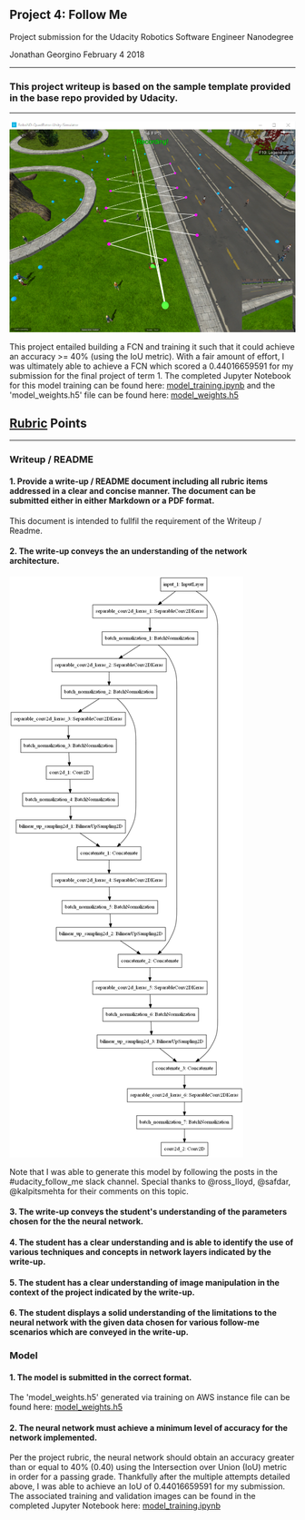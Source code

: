 ## Project 4: Follow Me
Project submission for the Udacity Robotics Software Engineer Nanodegree

Jonathan Georgino
February 4 2018

---

### This project writeup is based on the sample template provided in the base repo provided by Udacity.

---

[//]: # (Image References)
[trainingdatacollection]: ./trainingdatacollection.png
[networkarchitecture]: ./networkarchitecture.png


![trainingdatacollection]

This project entailed building a FCN and training it such that it could achieve an accuracy >= 40% (using the IoU metric). With a fair amount of effort, I was ultimately able to achieve a FCN which scored a 0.44016659591 for my submission for the final project of term 1. The completed Jupyter Notebook for this model training can be found here: [model_training.ipynb](./notebooks/success/model_training.md) and the 'model_weights.h5' file can be found here: [model_weights.h5](./data/weights/model_weights.h5)

## [Rubric](https://review.udacity.com/#!/rubrics/1155/view) Points

---
### Writeup / README

#### 1. Provide a write-up / README document including all rubric items addressed in a clear and concise manner. The document can be submitted either in either Markdown or a PDF format.

This document is intended to fullfil the requirement of the Writeup / Readme.

#### 2. The write-up conveys the an understanding of the network architecture.

![networkarchitecture]

Note that I was able to generate this model by following the posts in the #udacity_follow_me slack channel. Special thanks to @ross_lloyd, @safdar, @kalpitsmehta for their comments on this topic.

#### 3. The write-up conveys the student's understanding of the parameters chosen for the the neural network.


#### 4. The student has a clear understanding and is able to identify the use of various techniques and concepts in network layers indicated by the write-up.


#### 5. The student has a clear understanding of image manipulation in the context of the project indicated by the write-up.

#### 6. The student displays a solid understanding of the limitations to the neural network with the given data chosen for various follow-me scenarios which are conveyed in the write-up.

### Model

#### 1. The model is submitted in the correct format. 

The 'model_weights.h5' generated via training on AWS instance file can be found here: [model_weights.h5](./data/weights/model_weights.h5)

#### 2. The neural network must achieve a minimum level of accuracy for the network implemented.

Per the project rubric, the neural network should obtain an accuracy greater than or equal to 40% (0.40) using the Intersection over Union (IoU) metric in order for a passing grade. Thankfully after the multiple attempts detailed above, I was able to achieve an IoU of 0.44016659591 for my submission. The associated training and validation images can be found in the completed Jupyter Notebook here: [model_training.ipynb](./notebooks/success/model_training.md)